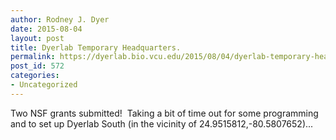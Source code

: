```yaml
---
author: Rodney J. Dyer
date: 2015-08-04
layout: post
title: Dyerlab Temporary Headquarters.
permalink: https://dyerlab.bio.vcu.edu/2015/08/04/dyerlab-temporary-headquarters/index.html
post_id: 572
categories: 
- Uncategorized
---
```

Two NSF grants submitted!  Taking a bit of time out for some programming and to set up Dyerlab South (in the vicinity of 24.9515812,-80.5807652)...
 
 
